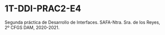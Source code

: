 # 1T-DDI-PRAC2-E4
Segunda práctica de Desarrollo de Interfaces. SAFA-Ntra. Sra. de los Reyes, 2º CFGS DAM, 2020-2021.
